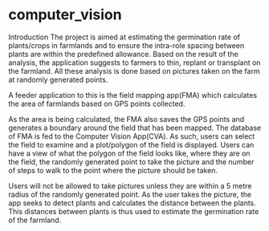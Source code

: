 # computer_vision
Introduction
The project is aimed at estimating the germination rate of plants/crops in farmlands and to ensure the intra-role spacing between plants are within the predefined allowance. Based on the result of the analysis, the application suggests to farmers to thin, replant or transplant on the farmland. 
All these analysis is done based on pictures taken on the farm at randomly generated points.

A feeder application to this is the field mapping app(FMA) which calculates the area of farmlands based on GPS points collected. 

As the area is being calculated, the FMA also saves the GPS points and generates a boundary around the field that has been mapped. The database of FMA is fed to the Computer Vision App(CVA). As such, users can select the field to examine and a plot/polygon of the field is displayed. Users can have a view of what the polygon of the field looks like, where they are on the field, the randomly generated point to take the picture and the number of steps to walk to the point where the picture should be taken.

Users will not be allowed to take pictures unless they are within a 5 metre radius of the randomly generated point. As the user takes the picture, the app seeks to detect plants and calculates the distance between the plants. This distances between plants is thus used to estimate the germination rate of the farmland.
